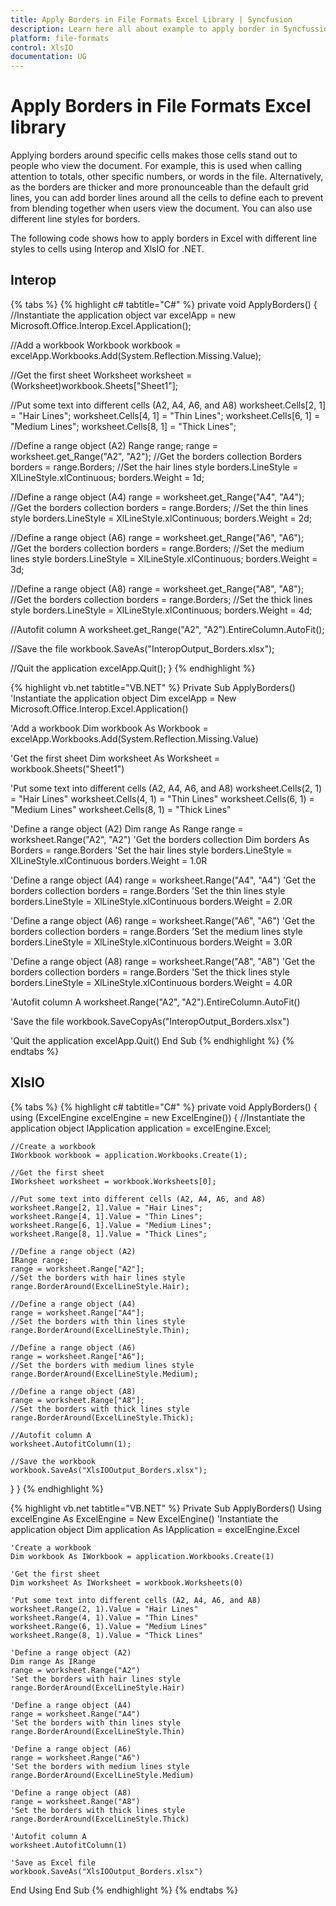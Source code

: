 ```yaml
---
title: Apply Borders in File Formats Excel Library | Syncfusion
description: Learn here all about example to apply border in Syncfussion Essential Excel with different line styles using Interop and XlsIO.
platform: file-formats
control: XlsIO
documentation: UG
---
```


# Apply Borders in File Formats Excel library

Applying borders around specific cells makes those cells stand out to people who view the document. For example, this is used when calling attention to totals, other specific numbers, or words in the file. Alternatively, as the borders are thicker and more pronounceable than the default grid lines, you can add border lines around all the cells to define each to prevent from blending together when users view the document. You can also use different line styles for borders.

The following code shows how to apply borders in Excel with different line styles to cells using Interop and XlsIO for .NET.

## Interop

{% tabs %}
{% highlight c# tabtitle="C#" %}
private void ApplyBorders()
{
  //Instantiate the application object
  var excelApp = new Microsoft.Office.Interop.Excel.Application();

  //Add a workbook
  Workbook workbook = excelApp.Workbooks.Add(System.Reflection.Missing.Value);

  //Get the first sheet
  Worksheet worksheet = (Worksheet)workbook.Sheets["Sheet1"];

  //Put some text into different cells (A2, A4, A6, and A8)
  worksheet.Cells[2, 1] = "Hair Lines";
  worksheet.Cells[4, 1] = "Thin Lines";
  worksheet.Cells[6, 1] = "Medium Lines";
  worksheet.Cells[8, 1] = "Thick Lines";

  //Define a range object (A2)
  Range range;
  range = worksheet.get_Range("A2", "A2");
  //Get the borders collection
  Borders borders = range.Borders;
  //Set the hair lines style
  borders.LineStyle = XlLineStyle.xlContinuous;
  borders.Weight = 1d;

  //Define a range object (A4)
  range = worksheet.get_Range("A4", "A4");
  //Get the borders collection
  borders = range.Borders;
  //Set the thin lines style
  borders.LineStyle = XlLineStyle.xlContinuous;
  borders.Weight = 2d;

  //Define a range object (A6)
  range = worksheet.get_Range("A6", "A6");
  //Get the borders collection
  borders = range.Borders;
  //Set the medium lines style
  borders.LineStyle = XlLineStyle.xlContinuous;
  borders.Weight = 3d;

  //Define a range object (A8)
  range = worksheet.get_Range("A8", "A8");
  //Get the borders collection
  borders = range.Borders;
  //Set the thick lines style
  borders.LineStyle = XlLineStyle.xlContinuous;
  borders.Weight = 4d;

  //Autofit column A
  worksheet.get_Range("A2", "A2").EntireColumn.AutoFit();

  //Save the file
  workbook.SaveAs("InteropOutput_Borders.xlsx");

  //Quit the application
  excelApp.Quit();
}
{% endhighlight %}

{% highlight vb.net tabtitle="VB.NET" %}
Private Sub ApplyBorders()
  'Instantiate the application object
  Dim excelApp = New Microsoft.Office.Interop.Excel.Application()

  'Add a workbook
  Dim workbook As Workbook = excelApp.Workbooks.Add(System.Reflection.Missing.Value)

  'Get the first sheet
  Dim worksheet As Worksheet = workbook.Sheets("Sheet1")

  'Put some text into different cells (A2, A4, A6, and A8)
  worksheet.Cells(2, 1) = "Hair Lines"
  worksheet.Cells(4, 1) = "Thin Lines"
  worksheet.Cells(6, 1) = "Medium Lines"
  worksheet.Cells(8, 1) = "Thick Lines"

  'Define a range object (A2)
  Dim range As Range
  range = worksheet.Range("A2", "A2")
  'Get the borders collection
  Dim borders As Borders = range.Borders
  'Set the hair lines style
  borders.LineStyle = XlLineStyle.xlContinuous
  borders.Weight = 1.0R

  'Define a range object (A4)
  range = worksheet.Range("A4", "A4")
  'Get the borders collection
  borders = range.Borders
  'Set the thin lines style
  borders.LineStyle = XlLineStyle.xlContinuous
  borders.Weight = 2.0R

  'Define a range object (A6)
  range = worksheet.Range("A6", "A6")
  'Get the borders collection
  borders = range.Borders
  'Set the medium lines style
  borders.LineStyle = XlLineStyle.xlContinuous
  borders.Weight = 3.0R

  'Define a range object (A8)
  range = worksheet.Range("A8", "A8")
  'Get the borders collection
  borders = range.Borders
  'Set the thick lines style
  borders.LineStyle = XlLineStyle.xlContinuous
  borders.Weight = 4.0R

  'Autofit column A
  worksheet.Range("A2", "A2").EntireColumn.AutoFit()

  'Save the file
  workbook.SaveCopyAs("InteropOutput_Borders.xlsx")

  'Quit the application
  excelApp.Quit()
End Sub
{% endhighlight %}
{% endtabs %}

## XlsIO

{% tabs %}
{% highlight c# tabtitle="C#" %}
private void ApplyBorders()
{
  using (ExcelEngine excelEngine = new ExcelEngine())
  {
    //Instantiate the application object
    IApplication application = excelEngine.Excel;

    //Create a workbook
    IWorkbook workbook = application.Workbooks.Create(1);

    //Get the first sheet
    IWorksheet worksheet = workbook.Worksheets[0];

    //Put some text into different cells (A2, A4, A6, and A8)
    worksheet.Range[2, 1].Value = "Hair Lines";
    worksheet.Range[4, 1].Value = "Thin Lines";
    worksheet.Range[6, 1].Value = "Medium Lines";
    worksheet.Range[8, 1].Value = "Thick Lines";

    //Define a range object (A2)
    IRange range;
    range = worksheet.Range["A2"];
    //Set the borders with hair lines style
    range.BorderAround(ExcelLineStyle.Hair);

    //Define a range object (A4)
    range = worksheet.Range["A4"];
    //Set the borders with thin lines style
    range.BorderAround(ExcelLineStyle.Thin);

    //Define a range object (A6)
    range = worksheet.Range["A6"];
    //Set the borders with medium lines style
    range.BorderAround(ExcelLineStyle.Medium);

    //Define a range object (A8)
    range = worksheet.Range["A8"];
    //Set the borders with thick lines style
    range.BorderAround(ExcelLineStyle.Thick);

    //Autofit column A
    worksheet.AutofitColumn(1);

    //Save the workbook
    workbook.SaveAs("XlsIOOutput_Borders.xlsx");
  }
}
{% endhighlight %}

{% highlight vb.net tabtitle="VB.NET" %}
Private Sub ApplyBorders()
  Using excelEngine As ExcelEngine = New ExcelEngine()
    'Instantiate the application object
    Dim application As IApplication = excelEngine.Excel

    'Create a workbook
    Dim workbook As IWorkbook = application.Workbooks.Create(1)

    'Get the first sheet
    Dim worksheet As IWorksheet = workbook.Worksheets(0)

    'Put some text into different cells (A2, A4, A6, and A8)
    worksheet.Range(2, 1).Value = "Hair Lines"
    worksheet.Range(4, 1).Value = "Thin Lines"
    worksheet.Range(6, 1).Value = "Medium Lines"
    worksheet.Range(8, 1).Value = "Thick Lines"

    'Define a range object (A2)
    Dim range As IRange
    range = worksheet.Range("A2")
    'Set the borders with hair lines style
    range.BorderAround(ExcelLineStyle.Hair)

    'Define a range object (A4)
    range = worksheet.Range("A4")
    'Set the borders with thin lines style
    range.BorderAround(ExcelLineStyle.Thin)

    'Define a range object (A6)
    range = worksheet.Range("A6")
    'Set the borders with medium lines style
    range.BorderAround(ExcelLineStyle.Medium)

    'Define a range object (A8)
    range = worksheet.Range("A8")
    'Set the borders with thick lines style
    range.BorderAround(ExcelLineStyle.Thick)

    'Autofit column A
    worksheet.AutofitColumn(1)

    'Save as Excel file
    workbook.SaveAs("XlsIOOutput_Borders.xlsx")
  End Using
End Sub
{% endhighlight %}
{% endtabs %}
